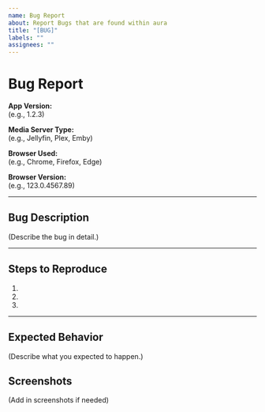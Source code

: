 ```yaml
---
name: Bug Report
about: Report Bugs that are found within aura
title: "[BUG]"
labels: ""
assignees: ""
---
```


# Bug Report

**App Version:**  
(e.g., 1.2.3)

**Media Server Type:**  
(e.g., Jellyfin, Plex, Emby)

**Browser Used:**  
(e.g., Chrome, Firefox, Edge)

**Browser Version:**  
(e.g., 123.0.4567.89)

---

## Bug Description

(Describe the bug in detail.)

---

## Steps to Reproduce

1.
2.
3.

---

## Expected Behavior

(Describe what you expected to happen.)

## Screenshots

(Add in screenshots if needed)
